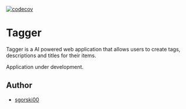 [![codecov](https://codecov.io/gh/sgorski00/Tagger/graph/badge.svg?token=D8F3ILZU6X)](https://codecov.io/gh/sgorski00/Tagger)

# Tagger
Tagger is a AI powered web application that allows users to create tags, descriptions and titles for their items.

Application under development.

## Author
- [sgorski00](https://github.com/sgorski00)
